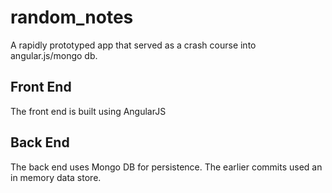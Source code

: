 random_notes
============

A rapidly prototyped app that served as a crash course into angular.js/mongo db.

Front End
---------
The front end is built using AngularJS

Back End
--------
The back end uses Mongo DB for persistence. The earlier commits used an in memory data store.

